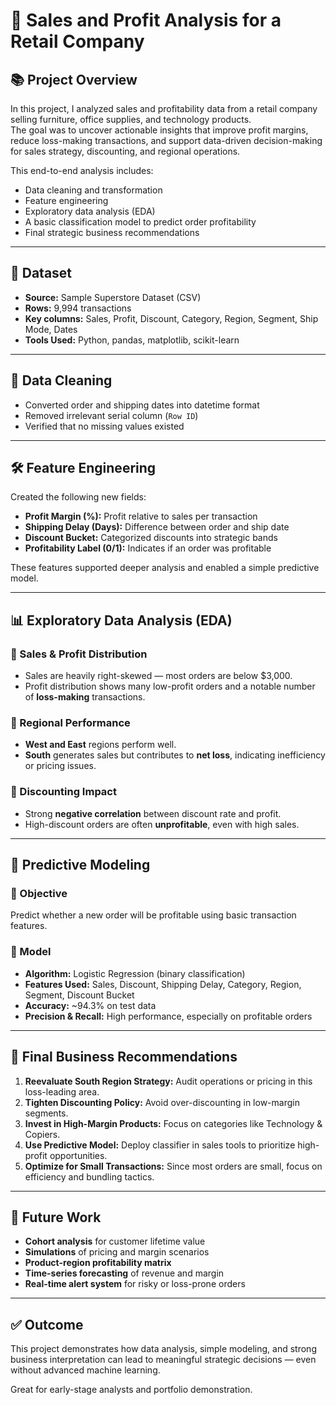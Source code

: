 # 🛒 Sales and Profit Analysis for a Retail Company

## 📚 Project Overview

In this project, I analyzed sales and profitability data from a retail company selling furniture, office supplies, and technology products.  
The goal was to uncover actionable insights that improve profit margins, reduce loss-making transactions, and support data-driven decision-making for sales strategy, discounting, and regional operations.

This end-to-end analysis includes:
- Data cleaning and transformation
- Feature engineering
- Exploratory data analysis (EDA)
- A basic classification model to predict order profitability
- Final strategic business recommendations

---

## 📂 Dataset

- **Source:** Sample Superstore Dataset (CSV)
- **Rows:** 9,994 transactions
- **Key columns:** Sales, Profit, Discount, Category, Region, Segment, Ship Mode, Dates
- **Tools Used:** Python, pandas, matplotlib, scikit-learn

---

## 🧹 Data Cleaning

- Converted order and shipping dates into datetime format
- Removed irrelevant serial column (`Row ID`)
- Verified that no missing values existed

---

## 🛠 Feature Engineering

Created the following new fields:
- **Profit Margin (%):** Profit relative to sales per transaction
- **Shipping Delay (Days):** Difference between order and ship date
- **Discount Bucket:** Categorized discounts into strategic bands
- **Profitability Label (0/1):** Indicates if an order was profitable

These features supported deeper analysis and enabled a simple predictive model.

---

## 📊 Exploratory Data Analysis (EDA)

### 🔹 Sales & Profit Distribution
- Sales are heavily right-skewed — most orders are below \$3,000.
- Profit distribution shows many low-profit orders and a notable number of **loss-making** transactions.

### 🔹 Regional Performance
- **West and East** regions perform well.
- **South** generates sales but contributes to **net loss**, indicating inefficiency or pricing issues.

### 🔹 Discounting Impact
- Strong **negative correlation** between discount rate and profit.
- High-discount orders are often **unprofitable**, even with high sales.

---

## 🤖 Predictive Modeling

### 🔹 Objective
Predict whether a new order will be profitable using basic transaction features.

### 🔹 Model
- **Algorithm:** Logistic Regression (binary classification)
- **Features Used:** Sales, Discount, Shipping Delay, Category, Region, Segment, Discount Bucket
- **Accuracy:** ~94.3% on test data
- **Precision & Recall:** High performance, especially on profitable orders

---

## 🎯 Final Business Recommendations

1. **Reevaluate South Region Strategy:** Audit operations or pricing in this loss-leading area.
2. **Tighten Discounting Policy:** Avoid over-discounting in low-margin segments.
3. **Invest in High-Margin Products:** Focus on categories like Technology & Copiers.
4. **Use Predictive Model:** Deploy classifier in sales tools to prioritize high-profit opportunities.
5. **Optimize for Small Transactions:** Since most orders are small, focus on efficiency and bundling tactics.

---

## 🔮 Future Work

- **Cohort analysis** for customer lifetime value
- **Simulations** of pricing and margin scenarios
- **Product-region profitability matrix**
- **Time-series forecasting** of revenue and margin
- **Real-time alert system** for risky or loss-prone orders

---

## ✅ Outcome

This project demonstrates how data analysis, simple modeling, and strong business interpretation can lead to meaningful strategic decisions — even without advanced machine learning.

Great for early-stage analysts and portfolio demonstration.
